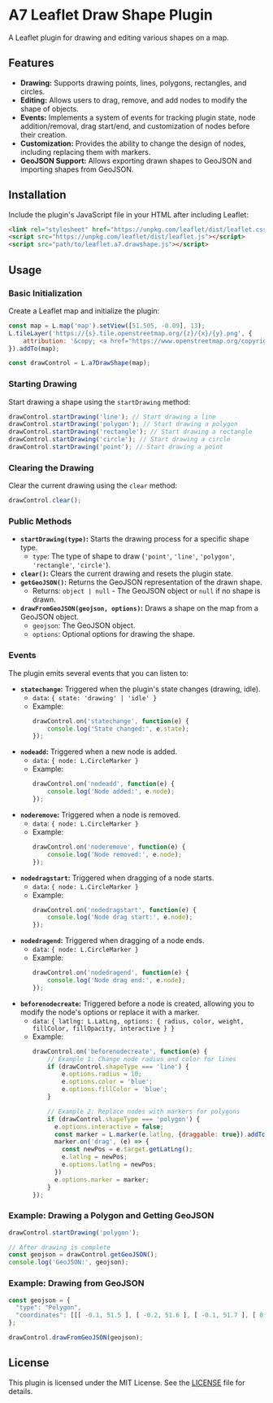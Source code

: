 # A7 Leaflet Draw Shape Plugin

A Leaflet plugin for drawing and editing various shapes on a map.

## Features

-   **Drawing:** Supports drawing points, lines, polygons, rectangles, and circles.
-   **Editing:** Allows users to drag, remove, and add nodes to modify the shape of objects.
-   **Events:** Implements a system of events for tracking plugin state, node addition/removal, drag start/end, and customization of nodes before their creation.
-   **Customization:** Provides the ability to change the design of nodes, including replacing them with markers.
-   **GeoJSON Support:**  Allows exporting drawn shapes to GeoJSON and importing shapes from GeoJSON.

## Installation

Include the plugin's JavaScript file in your HTML after including Leaflet:

```html
<link rel="stylesheet" href="https://unpkg.com/leaflet/dist/leaflet.css" />
<script src="https://unpkg.com/leaflet/dist/leaflet.js"></script>
<script src="path/to/leaflet.a7.drawshape.js"></script>
```

## Usage

### Basic Initialization

Create a Leaflet map and initialize the plugin:

```javascript
const map = L.map('map').setView([51.505, -0.09], 13);
L.tileLayer('https://{s}.tile.openstreetmap.org/{z}/{x}/{y}.png', {
    attribution: '&copy; <a href="https://www.openstreetmap.org/copyright">OpenStreetMap</a> contributors'
}).addTo(map);

const drawControl = L.a7DrawShape(map);
```

### Starting Drawing

Start drawing a shape using the `startDrawing` method:

```javascript
drawControl.startDrawing('line'); // Start drawing a line
drawControl.startDrawing('polygon'); // Start drawing a polygon
drawControl.startDrawing('rectangle'); // Start drawing a rectangle
drawControl.startDrawing('circle'); // Start drawing a circle
drawControl.startDrawing('point'); // Start drawing a point
```

### Clearing the Drawing

Clear the current drawing using the `clear` method:

```javascript
drawControl.clear();
```

### Public Methods

-   **`startDrawing(type)`:** Starts the drawing process for a specific shape type.
    -   `type`: The type of shape to draw (`'point'`, `'line'`, `'polygon'`, `'rectangle'`, `'circle'`).
-   **`clear()`:** Clears the current drawing and resets the plugin state.
-   **`getGeoJSON()`:** Returns the GeoJSON representation of the drawn shape.
    -   Returns: `object | null` - The GeoJSON object or `null` if no shape is drawn.
-   **`drawFromGeoJSON(geojson, options)`:** Draws a shape on the map from a GeoJSON object.
    -   `geojson`: The GeoJSON object.
    -   `options`: Optional options for drawing the shape.

### Events

The plugin emits several events that you can listen to:

-   **`statechange`:** Triggered when the plugin's state changes (drawing, idle).
    -   `data`: `{ state: 'drawing' | 'idle' }`
    -   Example:
        ```javascript
        drawControl.on('statechange', function(e) {
            console.log('State changed:', e.state);
        });
        ```
-   **`nodeadd`:** Triggered when a new node is added.
    -   `data`: `{ node: L.CircleMarker }`
    -   Example:
        ```javascript
        drawControl.on('nodeadd', function(e) {
            console.log('Node added:', e.node);
        });
        ```
-   **`noderemove`:** Triggered when a node is removed.
    -   `data`: `{ node: L.CircleMarker }`
    -   Example:
        ```javascript
        drawControl.on('noderemove', function(e) {
            console.log('Node removed:', e.node);
        });
        ```
-   **`nodedragstart`:** Triggered when dragging of a node starts.
    -   `data`: `{ node: L.CircleMarker }`
    -   Example:
        ```javascript
        drawControl.on('nodedragstart', function(e) {
            console.log('Node drag start:', e.node);
        });
        ```
-   **`nodedragend`:** Triggered when dragging of a node ends.
    -   `data`: `{ node: L.CircleMarker }`
    -   Example:
        ```javascript
        drawControl.on('nodedragend', function(e) {
            console.log('Node drag end:', e.node);
        });
        ```
-   **`beforenodecreate`:** Triggered before a node is created, allowing you to modify the node's options or replace it with a marker.
    -   `data`: `{ latlng: L.LatLng, options: { radius, color, weight, fillColor, fillOpacity, interactive } }`
    -   Example:
        ```javascript
        drawControl.on('beforenodecreate', function(e) {
            // Example 1: Change node radius and color for lines
            if (drawControl.shapeType === 'line') {
                e.options.radius = 10;
                e.options.color = 'blue';
                e.options.fillColor = 'blue';
            }

            // Example 2: Replace nodes with markers for polygons
            if (drawControl.shapeType === 'polygon') {
              e.options.interactive = false;
              const marker = L.marker(e.latlng, {draggable: true}).addTo(map);
              marker.on('drag', (e) => {
                const newPos = e.target.getLatLng();
                e.latlng = newPos;
                e.options.latlng = newPos;
              })
              e.options.marker = marker;
            }
        });
        ```

### Example: Drawing a Polygon and Getting GeoJSON

```javascript
drawControl.startDrawing('polygon');

// After drawing is complete
const geojson = drawControl.getGeoJSON();
console.log('GeoJSON:', geojson);
```

### Example: Drawing from GeoJSON

```javascript
const geojson = {
  "type": "Polygon",
  "coordinates": [[[ -0.1, 51.5 ], [ -0.2, 51.6 ], [ -0.1, 51.7 ], [ 0, 51.6 ], [ -0.1, 51.5 ]]]
};

drawControl.drawFromGeoJSON(geojson);
```

## License

This plugin is licensed under the MIT License. See the [LICENSE](https://opensource.org/licenses/MIT) file for details.